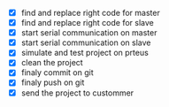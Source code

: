 * [X] find and replace right code for master
* [X] find and replace right code for slave
* [X] start serial communication on master
* [X] start serial communication on slave
* [X] simulate and test project on prteus
* [X] clean the project
* [X] finaly commit on git
* [X] finaly push on git
* [X] send the project to custommer
